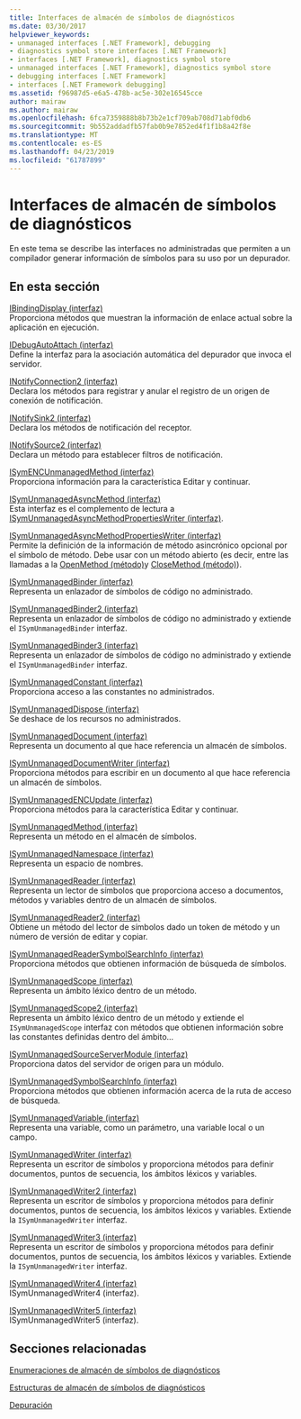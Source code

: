 ```yaml
---
title: Interfaces de almacén de símbolos de diagnósticos
ms.date: 03/30/2017
helpviewer_keywords:
- unmanaged interfaces [.NET Framework], debugging
- diagnostics symbol store interfaces [.NET Framework]
- interfaces [.NET Framework], diagnostics symbol store
- unmanaged interfaces [.NET Framework], diagnostics symbol store
- debugging interfaces [.NET Framework]
- interfaces [.NET Framework debugging]
ms.assetid: f96987d5-e6a5-478b-ac5e-302e16545cce
author: mairaw
ms.author: mairaw
ms.openlocfilehash: 6fca7359888b8b73b2e1cf709ab708d71abf0db6
ms.sourcegitcommit: 9b552addadfb57fab0b9e7852ed4f1f1b8a42f8e
ms.translationtype: MT
ms.contentlocale: es-ES
ms.lasthandoff: 04/23/2019
ms.locfileid: "61787899"
---
```

# <a name="diagnostics-symbol-store-interfaces"></a>Interfaces de almacén de símbolos de diagnósticos
En este tema se describe las interfaces no administradas que permiten a un compilador generar información de símbolos para su uso por un depurador.  
  
## <a name="in-this-section"></a>En esta sección  
 [IBindingDisplay (interfaz)](../../../../docs/framework/unmanaged-api/diagnostics/ibindingdisplay-interface.md)  
 Proporciona métodos que muestran la información de enlace actual sobre la aplicación en ejecución.  
  
 [IDebugAutoAttach (interfaz)](../../../../docs/framework/unmanaged-api/diagnostics/idebugautoattach-interface.md)  
 Define la interfaz para la asociación automática del depurador que invoca el servidor.  
  
 [INotifyConnection2 (interfaz)](../../../../docs/framework/unmanaged-api/diagnostics/inotifyconnection2-interface.md)  
 Declara los métodos para registrar y anular el registro de un origen de conexión de notificación.  
  
 [INotifySink2 (interfaz)](../../../../docs/framework/unmanaged-api/diagnostics/inotifysink2-interface.md)  
 Declara los métodos de notificación del receptor.  
  
 [INotifySource2 (interfaz)](../../../../docs/framework/unmanaged-api/diagnostics/inotifysource2-interface.md)  
 Declara un método para establecer filtros de notificación.  
  
 [ISymENCUnmanagedMethod (interfaz)](../../../../docs/framework/unmanaged-api/diagnostics/isymencunmanagedmethod-interface.md)  
 Proporciona información para la característica Editar y continuar.  
  
 [ISymUnmanagedAsyncMethod (interfaz)](../../../../docs/framework/unmanaged-api/diagnostics/isymunmanagedasyncmethod-interface.md)  
 Esta interfaz es el complemento de lectura a [ISymUnmanagedAsyncMethodPropertiesWriter (interfaz)](../../../../docs/framework/unmanaged-api/diagnostics/isymunmanagedasyncmethodpropertieswriter-interface.md).  
  
 [ISymUnmanagedAsyncMethodPropertiesWriter (interfaz)](../../../../docs/framework/unmanaged-api/diagnostics/isymunmanagedasyncmethodpropertieswriter-interface.md)  
 Permite la definición de la información de método asincrónico opcional por el símbolo de método. Debe usar con un método abierto (es decir, entre las llamadas a la [OpenMethod (método)](../../../../docs/framework/unmanaged-api/diagnostics/isymunmanagedwriter-openmethod-method.md)y [CloseMethod (método)](../../../../docs/framework/unmanaged-api/diagnostics/isymunmanagedwriter-closemethod-method.md)).  
  
 [ISymUnmanagedBinder (interfaz)](../../../../docs/framework/unmanaged-api/diagnostics/isymunmanagedbinder-interface.md)  
 Representa un enlazador de símbolos de código no administrado.  
  
 [ISymUnmanagedBinder2 (interfaz)](../../../../docs/framework/unmanaged-api/diagnostics/isymunmanagedbinder2-interface.md)  
 Representa un enlazador de símbolos de código no administrado y extiende el `ISymUnmanagedBinder` interfaz.  
  
 [ISymUnmanagedBinder3 (interfaz)](../../../../docs/framework/unmanaged-api/diagnostics/isymunmanagedbinder3-interface.md)  
 Representa un enlazador de símbolos de código no administrado y extiende el `ISymUnmanagedBinder` interfaz.  
  
 [ISymUnmanagedConstant (interfaz)](../../../../docs/framework/unmanaged-api/diagnostics/isymunmanagedconstant-interface.md)  
 Proporciona acceso a las constantes no administrados.  
  
 [ISymUnmanagedDispose (interfaz)](../../../../docs/framework/unmanaged-api/diagnostics/isymunmanageddispose-interface.md)  
 Se deshace de los recursos no administrados.  
  
 [ISymUnmanagedDocument (interfaz)](../../../../docs/framework/unmanaged-api/diagnostics/isymunmanageddocument-interface.md)  
 Representa un documento al que hace referencia un almacén de símbolos.  
  
 [ISymUnmanagedDocumentWriter (interfaz)](../../../../docs/framework/unmanaged-api/diagnostics/isymunmanageddocumentwriter-interface.md)  
 Proporciona métodos para escribir en un documento al que hace referencia un almacén de símbolos.  
  
 [ISymUnmanagedENCUpdate (interfaz)](../../../../docs/framework/unmanaged-api/diagnostics/isymunmanagedencupdate-interface.md)  
 Proporciona métodos para la característica Editar y continuar.  
  
 [ISymUnmanagedMethod (interfaz)](../../../../docs/framework/unmanaged-api/diagnostics/isymunmanagedmethod-interface.md)  
 Representa un método en el almacén de símbolos.  
  
 [ISymUnmanagedNamespace (interfaz)](../../../../docs/framework/unmanaged-api/diagnostics/isymunmanagednamespace-interface.md)  
 Representa un espacio de nombres.  
  
 [ISymUnmanagedReader (interfaz)](../../../../docs/framework/unmanaged-api/diagnostics/isymunmanagedreader-interface.md)  
 Representa un lector de símbolos que proporciona acceso a documentos, métodos y variables dentro de un almacén de símbolos.  
  
 [ISymUnmanagedReader2 (interfaz)](../../../../docs/framework/unmanaged-api/diagnostics/isymunmanagedreader2-interface.md)  
 Obtiene un método del lector de símbolos dado un token de método y un número de versión de editar y copiar.  
  
 [ISymUnmanagedReaderSymbolSearchInfo (interfaz)](../../../../docs/framework/unmanaged-api/diagnostics/isymunmanagedreadersymbolsearchinfo-interface.md)  
 Proporciona métodos que obtienen información de búsqueda de símbolos.  
  
 [ISymUnmanagedScope (interfaz)](../../../../docs/framework/unmanaged-api/diagnostics/isymunmanagedscope-interface.md)  
 Representa un ámbito léxico dentro de un método.  
  
 [ISymUnmanagedScope2 (interfaz)](../../../../docs/framework/unmanaged-api/diagnostics/isymunmanagedscope2-interface.md)  
 Representa un ámbito léxico dentro de un método y extiende el `ISymUnmanagedScope` interfaz con métodos que obtienen información sobre las constantes definidas dentro del ámbito...  
  
 [ISymUnmanagedSourceServerModule (interfaz)](../../../../docs/framework/unmanaged-api/diagnostics/isymunmanagedsourceservermodule-interface.md)  
 Proporciona datos del servidor de origen para un módulo.  
  
 [ISymUnmanagedSymbolSearchInfo (interfaz)](../../../../docs/framework/unmanaged-api/diagnostics/isymunmanagedsymbolsearchinfo-interface.md)  
 Proporciona métodos que obtienen información acerca de la ruta de acceso de búsqueda.  
  
 [ISymUnmanagedVariable (interfaz)](../../../../docs/framework/unmanaged-api/diagnostics/isymunmanagedvariable-interface.md)  
 Representa una variable, como un parámetro, una variable local o un campo.  
  
 [ISymUnmanagedWriter (interfaz)](../../../../docs/framework/unmanaged-api/diagnostics/isymunmanagedwriter-interface.md)  
 Representa un escritor de símbolos y proporciona métodos para definir documentos, puntos de secuencia, los ámbitos léxicos y variables.  
  
 [ISymUnmanagedWriter2 (interfaz)](../../../../docs/framework/unmanaged-api/diagnostics/isymunmanagedwriter2-interface.md)  
 Representa un escritor de símbolos y proporciona métodos para definir documentos, puntos de secuencia, los ámbitos léxicos y variables. Extiende la `ISymUnmanagedWriter` interfaz.  
  
 [ISymUnmanagedWriter3 (interfaz)](../../../../docs/framework/unmanaged-api/diagnostics/isymunmanagedwriter3-interface.md)  
 Representa un escritor de símbolos y proporciona métodos para definir documentos, puntos de secuencia, los ámbitos léxicos y variables. Extiende la `ISymUnmanagedWriter` interfaz.  
  
 [ISymUnmanagedWriter4 (interfaz)](../../../../docs/framework/unmanaged-api/diagnostics/isymunmanagedwriter4-interface.md)  
 ISymUnmanagedWriter4 (interfaz).  
  
 [ISymUnmanagedWriter5 (interfaz)](../../../../docs/framework/unmanaged-api/diagnostics/isymunmanagedwriter5-interface.md)  
 ISymUnmanagedWriter5 (interfaz).  
  
## <a name="related-sections"></a>Secciones relacionadas  
 [Enumeraciones de almacén de símbolos de diagnósticos](../../../../docs/framework/unmanaged-api/diagnostics/diagnostics-symbol-store-enumerations.md)  
  
 [Estructuras de almacén de símbolos de diagnósticos](../../../../docs/framework/unmanaged-api/diagnostics/diagnostics-symbol-store-structures.md)  
  
 [Depuración](../../../../docs/framework/unmanaged-api/debugging/index.md)
